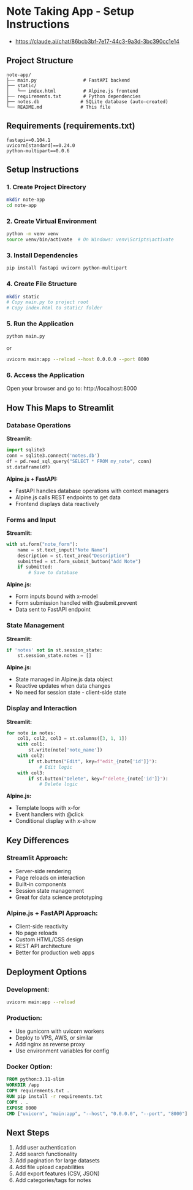 
# Note Taking App - Setup Instructions
- https://claude.ai/chat/86bcb3bf-7e17-44c3-9a3d-3bc390cc1e14

## Project Structure
```
note-app/
├── main.py                 # FastAPI backend
├── static/
│   └── index.html          # Alpine.js frontend
├── requirements.txt        # Python dependencies
├── notes.db               # SQLite database (auto-created)
└── README.md              # This file
```

## Requirements (requirements.txt)
```
fastapi==0.104.1
uvicorn[standard]==0.24.0
python-multipart==0.0.6
```

## Setup Instructions

### 1. Create Project Directory
```bash
mkdir note-app
cd note-app
```

### 2. Create Virtual Environment
```bash
python -m venv venv
source venv/bin/activate  # On Windows: venv\Scripts\activate
```

### 3. Install Dependencies
```bash
pip install fastapi uvicorn python-multipart
```

### 4. Create File Structure
```bash
mkdir static
# Copy main.py to project root
# Copy index.html to static/ folder
```

### 5. Run the Application
```bash
python main.py
```
or
```bash
uvicorn main:app --reload --host 0.0.0.0 --port 8000
```

### 6. Access the Application
Open your browser and go to: http://localhost:8000

## How This Maps to Streamlit

### Database Operations
**Streamlit:**
```python
import sqlite3
conn = sqlite3.connect('notes.db')
df = pd.read_sql_query("SELECT * FROM my_note", conn)
st.dataframe(df)
```

**Alpine.js + FastAPI:**
- FastAPI handles database operations with context managers
- Alpine.js calls REST endpoints to get data
- Frontend displays data reactively

### Forms and Input
**Streamlit:**
```python
with st.form("note_form"):
    name = st.text_input("Note Name")
    description = st.text_area("Description")
    submitted = st.form_submit_button("Add Note")
    if submitted:
        # Save to database
```

**Alpine.js:**
- Form inputs bound with x-model
- Form submission handled with @submit.prevent
- Data sent to FastAPI endpoint

### State Management
**Streamlit:**
```python
if 'notes' not in st.session_state:
    st.session_state.notes = []
```

**Alpine.js:**
- State managed in Alpine.js data object
- Reactive updates when data changes
- No need for session state - client-side state

### Display and Interaction
**Streamlit:**
```python
for note in notes:
    col1, col2, col3 = st.columns([3, 1, 1])
    with col1:
        st.write(note['note_name'])
    with col2:
        if st.button("Edit", key=f"edit_{note['id']}"):
            # Edit logic
    with col3:
        if st.button("Delete", key=f"delete_{note['id']}"):
            # Delete logic
```

**Alpine.js:**
- Template loops with x-for
- Event handlers with @click
- Conditional display with x-show

## Key Differences

### Streamlit Approach:
- Server-side rendering
- Page reloads on interaction
- Built-in components
- Session state management
- Great for data science prototyping

### Alpine.js + FastAPI Approach:
- Client-side reactivity
- No page reloads
- Custom HTML/CSS design
- REST API architecture
- Better for production web apps

## Deployment Options

### Development:
```bash
uvicorn main:app --reload
```

### Production:
- Use gunicorn with uvicorn workers
- Deploy to VPS, AWS, or similar
- Add nginx as reverse proxy
- Use environment variables for config

### Docker Option:
```dockerfile
FROM python:3.11-slim
WORKDIR /app
COPY requirements.txt .
RUN pip install -r requirements.txt
COPY . .
EXPOSE 8000
CMD ["uvicorn", "main:app", "--host", "0.0.0.0", "--port", "8000"]
```

## Next Steps
1. Add user authentication
2. Add search functionality
3. Add pagination for large datasets
4. Add file upload capabilities
5. Add export features (CSV, JSON)
6. Add categories/tags for notes


